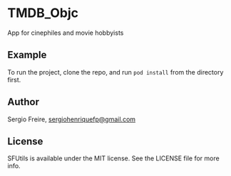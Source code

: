 # TMDB_Objc
App for cinephiles and movie hobbyists

## Example

To run the project, clone the repo, and run `pod install` from the directory first.

## Author

Sergio Freire, sergiohenriquefp@gmail.com

## License

SFUtils is available under the MIT license. See the LICENSE file for more info.